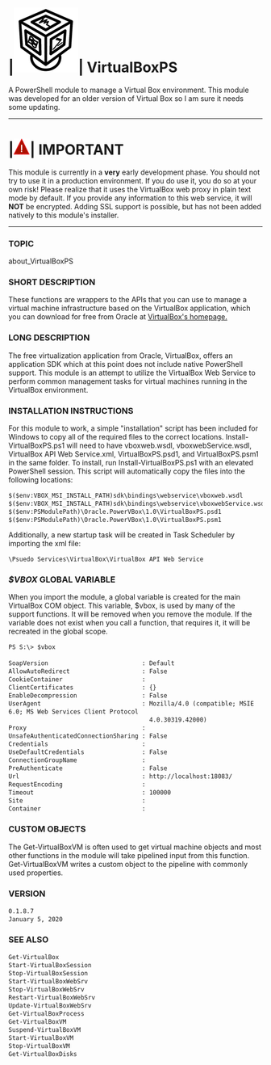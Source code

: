 # |![Logo](logo_sm.png)| **VirtualBoxPS**
A PowerShell module to manage a Virtual Box environment. This module was developed for an older version of Virtual Box
so I am sure it needs some updating.

---

# |![!](exclaim_sm.png)| IMPORTANT
This module is currently in a **very** early development phase. You should not try to use it 
in a production environment. If you do use it, you do so at your own risk! Please realize 
that it uses the VirtualBox web proxy in plain text mode by default. If you provide any 
information to this web service, it will **NOT** be encrypted. Adding SSL support is possible, 
but has not been added natively to this module's installer.

---

### **TOPIC**
about_VirtualBoxPS

### **SHORT DESCRIPTION**
These functions are wrappers to the APIs that you can use to manage a virtual machine 
infrastructure based on the VirtualBox application, which you can download for free from 
Oracle at [VirtualBox's homepage.](http://www.virtualbox.org)

### **LONG DESCRIPTION**
The free virtualization application from Oracle, VirtualBox, offers an application SDK which
at this point does not include native PowerShell support. This module is an attempt to utilize
the VirtualBox Web Service to perform common management tasks for virtual machines running
in the VirtualBox environment.
	
### **INSTALLATION INSTRUCTIONS**
For this module to work, a simple "installation" script has been included for Windows to copy 
all of the required files to the correct locations. Install-VirtualBoxPS.ps1 will need to have 
vboxweb.wsdl, vboxwebService.wsdl, VirtualBox API Web Service.xml, VirtualBoxPS.psd1, and
VirtualBoxPS.psm1 in the same folder. To install, run Install-VirtualBoxPS.ps1 with an
elevated PowerShell session. This script will automatically copy the files into the following
locations:
	
	$($env:VBOX_MSI_INSTALL_PATH)sdk\bindings\webservice\vboxweb.wsdl
	$($env:VBOX_MSI_INSTALL_PATH)sdk\bindings\webservice\vboxwebService.wsdl
	$($env:PSModulePath)\Oracle.PowerVBox\1.0\VirtualBoxPS.psd1
	$($env:PSModulePath)\Oracle.PowerVBox\1.0\VirtualBoxPS.psm1
	
	
Additionally, a new startup task will be created in Task Scheduler by importing the xml file:
	
	\Psuedo Services\VirtualBox\VirtualBox API Web Service
    
### **_$VBOX_ GLOBAL VARIABLE**
When you import the module, a global variable is created for the main VirtualBox COM object. 
This variable, $vbox, is used by many of the support functions. It will be removed when you
remove the module. If the variable does not exist when you call a function, that requires it,
it will be recreated in the global scope.
    
    PS S:\> $vbox

	SoapVersion                          : Default
	AllowAutoRedirect                    : False
	CookieContainer                      :
	ClientCertificates                   : {}
	EnableDecompression                  : False
	UserAgent                            : Mozilla/4.0 (compatible; MSIE 6.0; MS Web Services Client Protocol
										   4.0.30319.42000)
	Proxy                                :
	UnsafeAuthenticatedConnectionSharing : False
	Credentials                          :
	UseDefaultCredentials                : False
	ConnectionGroupName                  :
	PreAuthenticate                      : False
	Url                                  : http://localhost:18083/
	RequestEncoding                      :
	Timeout                              : 100000
	Site                                 :
	Container                            :
    
### **CUSTOM OBJECTS**
The Get-VirtualBoxVM is often used to get virtual machine objects and most other functions in 
the module will take pipelined input from this function. Get-VirtualBoxVM writes a custom 
object to the pipeline with commonly used properties.
    
### **VERSION**
	0.1.8.7
	January 5, 2020
    
### **SEE ALSO**
	Get-VirtualBox
	Start-VirtualBoxSession
	Stop-VirtualBoxSession
	Start-VirtualBoxWebSrv
	Stop-VirtualBoxWebSrv
	Restart-VirtualBoxWebSrv
	Update-VirtualBoxWebSrv
	Get-VirtualBoxProcess
	Get-VirtualBoxVM
	Suspend-VirtualBoxVM
	Start-VirtualBoxVM
	Stop-VirtualBoxVM
	Get-VirtualBoxDisks
